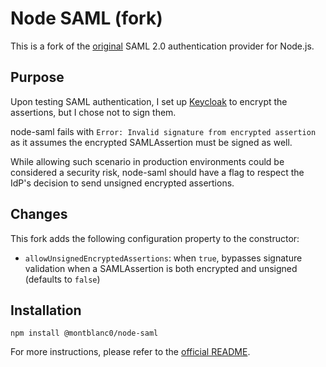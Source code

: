 # Node SAML (fork)

This is a fork of the [original](https://github.com/node-saml/node-saml) SAML 2.0 authentication provider for Node.js.

## Purpose

Upon testing SAML authentication, I set up [Keycloak](https://www.keycloak.org/) to encrypt the assertions, but I chose not to sign them.

node-saml fails with `Error: Invalid signature from encrypted assertion` as it assumes the encrypted SAMLAssertion must be signed as well.
    
While allowing such scenario in production environments could be considered a security risk, node-saml should have a flag to respect the IdP's decision to send unsigned encrypted assertions.

## Changes

This fork adds the following configuration property to the constructor:

- `allowUnsignedEncryptedAssertions`: when `true`, bypasses signature validation when a SAMLAssertion is both encrypted and unsigned (defaults to `false`)

## Installation

```shell
npm install @montblanc0/node-saml
```

For more instructions, please refer to the [official README](https://github.com/node-saml/node-saml/blob/master/README.md).